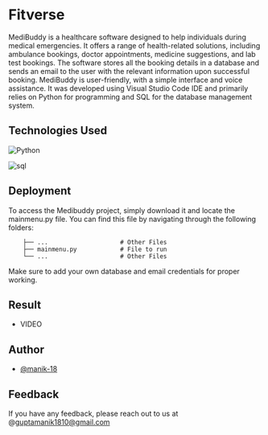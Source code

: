 # Fitverse

MediBuddy is a healthcare software designed to help individuals during medical emergencies. It offers a range of health-related solutions, including ambulance bookings, doctor appointments, medicine suggestions, and lab test bookings. The software stores all the booking details in a database and sends an email to the user with the relevant information upon successful booking. MediBuddy is user-friendly, with a simple interface and voice assistance. It was developed using Visual Studio Code IDE and primarily relies on Python for programming and SQL for the database management system.

## Technologies Used

![Python](https://img.shields.io/badge/Python-14354C?style=for-the-badge&logo=python&logoColor=white)

![sql](https://img.shields.io/badge/MySQL-00000F?style=for-the-badge&logo=mysql&logoColor=white)

## Deployment

To access the Medibuddy project, simply download it and locate the mainmenu.py file. You can find this file by navigating through the following folders:

``` src
    ├── ...                    # Other Files
    ├── mainmenu.py            # File to run 
    └── ...                    # Other Files
```

Make sure to add your own database and email credentials for proper working.

## Result

- VIDEO





## Author

- [@manik-18](https://github.com/manik-18)

## Feedback

If you have any feedback, please reach out to us at @guptamanik1810@gmail.com
